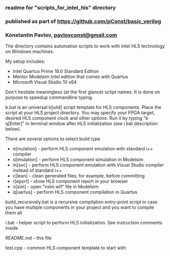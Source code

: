 ### readme for "scripts_for_intel_hls" directory
### published as part of https://github.com/pConst/basic_verilog
### Konstantin Pavlov, pavlovconst@gmail.com


The directory contains automation scripts to work with Intel HLS technology on Windows machines.

My setup includes:
  * Intel Quartus Prime 18.0 Standard Edition
  * Mentor Modelsim Intel edition that comes with Quartus 
  * Microsoft Visual Studio 10 x64  

Don't hesitate meaningless (at the first glance) sctipt names. It is done on purpose to speedup commandline typing.


b.bat is an universal b[uild] script template for HLS components. Place the script at your HLS project directory. You may specify your FPGA target, desired HLS component clock and other options. Run it by typing "b q[Enter]" in terminal window after HLS initialization (see i.bat description below).

There are several options to select build type
* e[mulation] - perform HLS component  emulation with standard i++ compiler
* s[imulation] - perform HLS component simulation in Modelsim
* m[svc] - perform HLS component emulation with Visual Studio compiler instead of standard i++
* c[lean] - clean generated files, for example, before committing
* r[eport] - show HLS component report in your browser
* v[sim] - open "vsim.wlf" file in Modelsim
* q[uartus] - perform HLS component compilation in Quartus


build_recursively.bat is a recursive compilation entry-point script in case you have multiple components in your project and you want to compile them all


i.bat - helper script to perform HLS initialization. See instruction comments inside


README.md - this file


test.cpp - common HLS component template to start with



